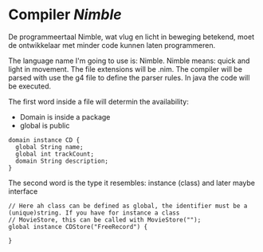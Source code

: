 # Compiler *Nimble*

De programmeertaal Nimble, wat vlug en licht in beweging betekend, moet de ontwikkelaar met minder code kunnen laten
programmeren.

The language name I'm going to use is: Nimble. Nimble means: quick and light in movement.
The file extensions will be .nim. The compiler will be parsed with use the g4 file to define the parser rules.
In java the code will be executed.

The first word inside a file will determin the availability:
* Domain is inside a package
* global is public

```
domain instance CD {
  global String name;
  global int trackCount;
  domain String description;
}
```

The second word is the type it resembles: instance (class) and later maybe interface 

```
// Here ah class can be defined as global, the identifier must be a (unique)string. If you have for instance a class
// MovieStore, this can be called with MovieStore("");
global instance CDStore("FreeRecord") {

}
```



